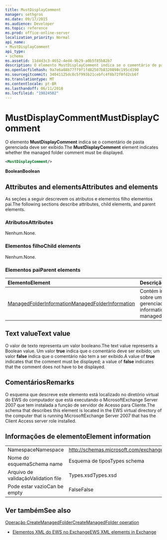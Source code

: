 ```yaml
---
title: MustDisplayComment
manager: sethgros
ms.date: 09/17/2015
ms.audience: Developer
ms.topic: reference
ms.prod: office-online-server
localization_priority: Normal
api_name:
- MustDisplayComment
api_type:
- schema
ms.assetid: 11d4d3c3-4652-4ed4-9b29-a0b5f85b82b7
description: O elemento MustDisplayComment indica se o comentário de pasta gerenciada deve ser exibido.
ms.openlocfilehash: 9a7e6a88b77ff9f1fd82507b8320898c195cd190
ms.sourcegitcommit: 34041125dc8c5f993b21cebfc4f8b72f0fd2cb6f
ms.translationtype: MT
ms.contentlocale: pt-BR
ms.lasthandoff: 06/11/2018
ms.locfileid: "19824502"
---
```

# <a name="mustdisplaycomment"></a><span data-ttu-id="64c3e-103">MustDisplayComment</span><span class="sxs-lookup"><span data-stu-id="64c3e-103">MustDisplayComment</span></span>

<span data-ttu-id="64c3e-104">O elemento **MustDisplayComment** indica se o comentário de pasta gerenciada deve ser exibido.</span><span class="sxs-lookup"><span data-stu-id="64c3e-104">The **MustDisplayComment** element indicates whether the managed folder comment must be displayed.</span></span> 
  
```xml
<MustDisplayComment/>
```

 <span data-ttu-id="64c3e-105">**Boolean**</span><span class="sxs-lookup"><span data-stu-id="64c3e-105">**Boolean**</span></span>
## <a name="attributes-and-elements"></a><span data-ttu-id="64c3e-106">Attributes and elements</span><span class="sxs-lookup"><span data-stu-id="64c3e-106">Attributes and elements</span></span>

<span data-ttu-id="64c3e-107">As seções a seguir descrevem os atributos e elementos filho elementos pai.</span><span class="sxs-lookup"><span data-stu-id="64c3e-107">The following sections describe attributes, child elements, and parent elements.</span></span>
  
### <a name="attributes"></a><span data-ttu-id="64c3e-108">Atributos</span><span class="sxs-lookup"><span data-stu-id="64c3e-108">Attributes</span></span>

<span data-ttu-id="64c3e-109">Nenhum.</span><span class="sxs-lookup"><span data-stu-id="64c3e-109">None.</span></span>
  
### <a name="child-elements"></a><span data-ttu-id="64c3e-110">Elementos filho</span><span class="sxs-lookup"><span data-stu-id="64c3e-110">Child elements</span></span>

<span data-ttu-id="64c3e-111">Nenhum.</span><span class="sxs-lookup"><span data-stu-id="64c3e-111">None.</span></span>
  
### <a name="parent-elements"></a><span data-ttu-id="64c3e-112">Elementos pai</span><span class="sxs-lookup"><span data-stu-id="64c3e-112">Parent elements</span></span>

|<span data-ttu-id="64c3e-113">**Elemento**</span><span class="sxs-lookup"><span data-stu-id="64c3e-113">**Element**</span></span>|<span data-ttu-id="64c3e-114">**Descrição**</span><span class="sxs-lookup"><span data-stu-id="64c3e-114">**Description**</span></span>|
|:-----|:-----|
|[<span data-ttu-id="64c3e-115">ManagedFolderInformation</span><span class="sxs-lookup"><span data-stu-id="64c3e-115">ManagedFolderInformation</span></span>](managedfolderinformation.md) <br/> |<span data-ttu-id="64c3e-116">Contém informações sobre uma pasta gerenciada.</span><span class="sxs-lookup"><span data-stu-id="64c3e-116">Contains information about a managed folder.</span></span>  <br/> |
   
## <a name="text-value"></a><span data-ttu-id="64c3e-117">Text value</span><span class="sxs-lookup"><span data-stu-id="64c3e-117">Text value</span></span>

<span data-ttu-id="64c3e-118">O valor de texto representa um valor booleano.</span><span class="sxs-lookup"><span data-stu-id="64c3e-118">The text value represents a Boolean value.</span></span> <span data-ttu-id="64c3e-119">Um valor **true** indica que o comentário deve ser exibido; um valor **false** indica que o comentário não tem a ser exibido.</span><span class="sxs-lookup"><span data-stu-id="64c3e-119">A value of **true** indicates that the comment must be displayed; a value of **false** indicates that the comment does not have to be displayed.</span></span> 
  
## <a name="remarks"></a><span data-ttu-id="64c3e-120">Comentários</span><span class="sxs-lookup"><span data-stu-id="64c3e-120">Remarks</span></span>

<span data-ttu-id="64c3e-121">O esquema que descreve este elemento está localizado no diretório virtual do EWS do computador que está executando o MicrosoftExchange Server 2007 que tem instalada a função de servidor de Acesso para Cliente.</span><span class="sxs-lookup"><span data-stu-id="64c3e-121">The schema that describes this element is located in the EWS virtual directory of the computer that is running MicrosoftExchange Server 2007 that has the Client Access server role installed.</span></span>
  
## <a name="element-information"></a><span data-ttu-id="64c3e-122">Informações de elemento</span><span class="sxs-lookup"><span data-stu-id="64c3e-122">Element information</span></span>

|||
|:-----|:-----|
|<span data-ttu-id="64c3e-123">Namespace</span><span class="sxs-lookup"><span data-stu-id="64c3e-123">Namespace</span></span>  <br/> |http://schemas.microsoft.com/exchange/services/2006/types  <br/> |
|<span data-ttu-id="64c3e-124">Nome do esquema</span><span class="sxs-lookup"><span data-stu-id="64c3e-124">Schema name</span></span>  <br/> |<span data-ttu-id="64c3e-125">Esquema de tipos</span><span class="sxs-lookup"><span data-stu-id="64c3e-125">Types schema</span></span>  <br/> |
|<span data-ttu-id="64c3e-126">Arquivo de validação</span><span class="sxs-lookup"><span data-stu-id="64c3e-126">Validation file</span></span>  <br/> |<span data-ttu-id="64c3e-127">Types.xsd</span><span class="sxs-lookup"><span data-stu-id="64c3e-127">Types.xsd</span></span>  <br/> |
|<span data-ttu-id="64c3e-128">Pode estar vazio</span><span class="sxs-lookup"><span data-stu-id="64c3e-128">Can be empty</span></span>  <br/> |<span data-ttu-id="64c3e-129">False</span><span class="sxs-lookup"><span data-stu-id="64c3e-129">False</span></span>  <br/> |
   
## <a name="see-also"></a><span data-ttu-id="64c3e-130">Ver também</span><span class="sxs-lookup"><span data-stu-id="64c3e-130">See also</span></span>



[<span data-ttu-id="64c3e-131">Operação CreateManagedFolder</span><span class="sxs-lookup"><span data-stu-id="64c3e-131">CreateManagedFolder operation</span></span>](createmanagedfolder-operation.md)


- [<span data-ttu-id="64c3e-132">Elementos XML do EWS no Exchange</span><span class="sxs-lookup"><span data-stu-id="64c3e-132">EWS XML elements in Exchange</span></span>](ews-xml-elements-in-exchange.md)

